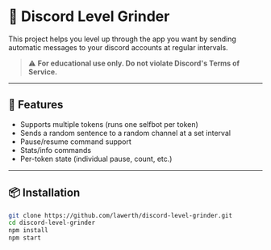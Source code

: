 # 💬 Discord Level Grinder

This project helps you level up through the app you want by sending automatic messages to your discord accounts at regular intervals.

> ⚠️ **For educational use only. Do not violate Discord's Terms of Service.**

---

## 🔧 Features

- Supports multiple tokens (runs one selfbot per token)
- Sends a random sentence to a random channel at a set interval
- Pause/resume command support
- Stats/info commands
- Per-token state (individual pause, count, etc.)

---

## 📦 Installation

```bash
git clone https://github.com/lawerth/discord-level-grinder.git
cd discord-level-grinder
npm install
npm start
````
